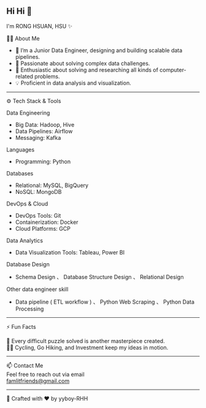 ## Hi Hi 👋  

I'm RONG HSUAN, HSU ✨


<!--
**yyboy-RHH/yyboy-RHH** is a ✨ _special_ ✨ repository because its `README.md` (this file) appears on your GitHub profile.

Here are some ideas to get you started:

- 🔭 I’m currently working on ...
- 🌱 I’m currently learning ...
- 👯 I’m looking to collaborate on ...
- 🤔 I’m looking for help with ...
- 💬 Ask me about ...
- 📫 How to reach me: ...
- 😄 Pronouns: ...
- ⚡ Fun fact: ...
-->

👨‍💻 About Me 
- 💼 I’m a Junior Data Engineer, designing and building scalable data pipelines. 
- 🌟 Passionate about solving complex data challenges.
- 🔭 Enthusiastic about solving and researching all kinds of computer-related problems.
- 💡 Proficient in data analysis and visualization.

***

⚙️ Tech Stack & Tools  


Data Engineering  
- Big Data: Hadoop, Hive  
- Data Pipelines: Airflow  
- Messaging: Kafka


Languages 
 - Programming: Python


Databases  
 - Relational: MySQL, BigQuery
 - NoSQL: MongoDB

   
DevOps & Cloud  
 - DevOps Tools: Git
 - Containerization: Docker
 - Cloud Platforms: GCP


Data Analytics  
 - Data Visualization Tools: Tableau, Power BI  


Database Design  
 - Schema Design 、 Database Structure Design 、 Relational Design


Other data engineer skill  
 - Data pipeline ( ETL workflow ) 、 Python Web Scraping 、 Python Data Processing


***

⚡ Fun Facts  

🚀 Every difficult puzzle solved is another masterpiece created.  
🚴‍♂️ Cycling, Go Hiking, and Investment keep my ideas in motion.

***

📫 Contact Me  
Feel free to reach out via email  
famlitfriends@gmail.com

***

🤹 Crafted with ❤️ by yyboy-RHH


